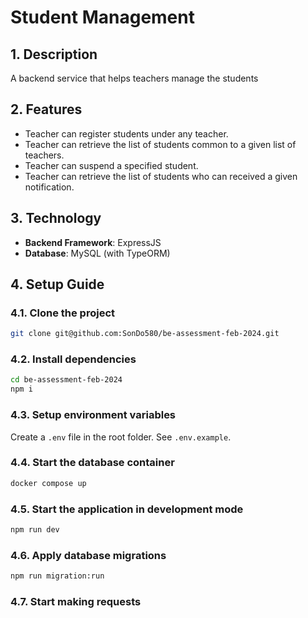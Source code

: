 # Student Management

## 1. Description

A backend service that helps teachers manage the students

## 2. Features

- Teacher can register students under any teacher.
- Teacher can retrieve the list of students common to a given list of teachers.
- Teacher can suspend a specified student.
- Teacher can retrieve the list of students who can received a given notification.

## 3. Technology

- **Backend Framework**: ExpressJS
- **Database**: MySQL (with TypeORM)

## 4. Setup Guide

### 4.1. Clone the project

```bash
git clone git@github.com:SonDo580/be-assessment-feb-2024.git
```

### 4.2. Install dependencies

```bash
cd be-assessment-feb-2024
npm i
```

### 4.3. Setup environment variables

Create a `.env` file in the root folder. See `.env.example`.

### 4.4. Start the database container

```bash
docker compose up
```

### 4.5. Start the application in development mode

```bash
npm run dev
```

### 4.6. Apply database migrations

```bash
npm run migration:run
```

### 4.7. Start making requests